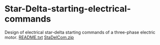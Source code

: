 # Star-Delta-starting-electrical-commands
Design of electrical star-delta starting commands of a three-phase electric motor.
[README.txt](https://github.com/seper7304/Star-Delta-starting-electrical-commands/files/9389772/README.txt)
[StaDelCom.zip](https://github.com/seper7304/Star-Delta-starting-electrical-commands/files/9389773/StaDelCom.zip)
